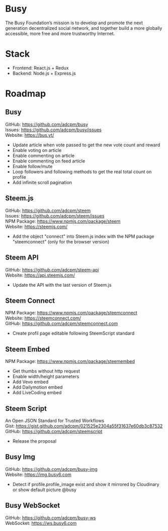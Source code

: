 # Busy
The Busy Foundation’s mission is to develop and promote the next generation decentralized social network, and together build a more globally accessible, more free and more trustworthy Internet.<br/>

# Stack
- Frontend: React.js + Redux
- Backend: Node.js + Express.js

# Roadmap

## Busy
GitHub: https://github.com/adcpm/busy<br/>
Issues: https://github.com/adcpm/busy/issues<br/>
Website: https://bus.yt/<br/>
- Update article when vote passed to get the new vote count and reward
- Enable voting on article
- Enable commenting on article
- Enable commenting on feed article
- Enable follow/mute
- Loop followers and following methods to get the real total count on profile
- Add infinite scroll pagination

## Steem.js
GitHub: https://github.com/adcpm/steem<br/>
Issues: https://github.com/adcpm/steem/issues<br/>
NPM Package: https://www.npmjs.com/package/steem<br/>
Website: https://steemjs.com/<br/>
- Add the object "connect" into Steem.js index with the NPM package "steemconnect" (only for the browser version)

## Steem API
GitHub: https://github.com/adcpm/steem-api<br/>
Website: https://api.steemjs.com/<br/>
- Update the API with the last version of Steem.js

## Steem Connect
NPM Package: https://www.npmjs.com/package/steemconnect<br/>
Website: https://steemconnect.com/<br/>
GitHub: https://github.com/adcpm/steemconnect.com<br/>
- Create profil page editable following SteemScript standard

## Steem Embed
NPM Package: https://www.npmjs.com/package/steemembed<br/>
- Get thumbs without http request
- Enable width/height parameters
- Add Vevo embed
- Add Dailymotion embed
- Add LiveCoding embed

## Steem Script
An Open JSON Standard for Trusted Workflows<br/>
Gist: https://gist.github.com/adcpm/021525e2304a55f31637e60db3c87532<br/>
GitHub: https://github.com/adcpm/steemscript<br/>
- Release the proposal

## Busy Img
GitHub: https://github.com/adcpm/busy-img<br/>
Website: https://img.busy6.com<br/>
- Detect if profile.profile_image exist and show it mirrored by Cloudinary or show default picture @busy

## Busy WebSocket
GitHub: https://github.com/adcpm/busy-ws<br/>
WebSocket: https://ws.busy6.com<br/>